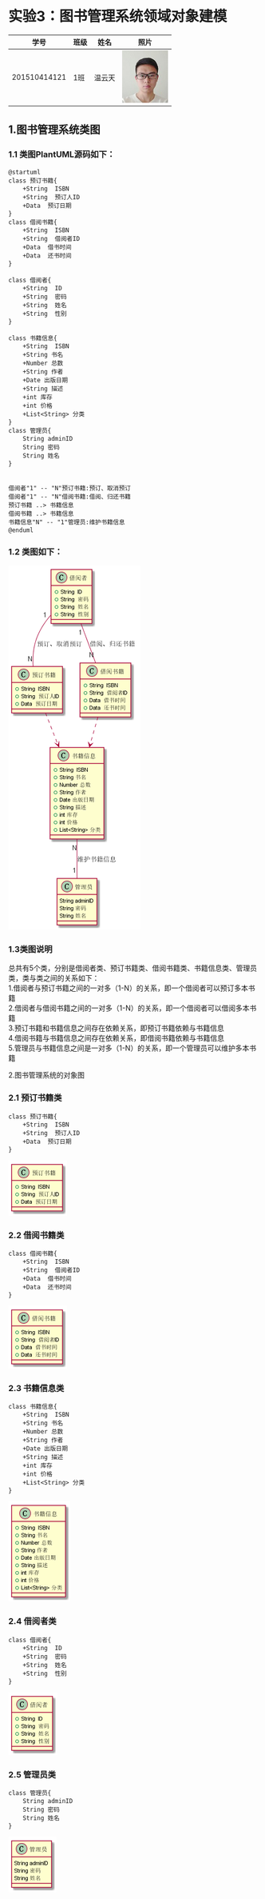 实验3：图书管理系统领域对象建模
======
| 学号 | 班级 | 姓名 | 照片 |
| ---- | ---  | ---- | ---- |
| 201510414121 | 1班  |  温云天   | ![myself](../myself.jpg) |

1.图书管理系统类图
-----
### 1.1 类图PlantUML源码如下：
```
@startuml
class 预订书籍{
    +String  ISBN
    +String  预订人ID
    +Data  预订日期
}
class 借阅书籍{
    +String  ISBN
    +String  借阅者ID
    +Data  借书时间
    +Data  还书时间
}

class 借阅者{
    +String  ID
    +String  密码
    +String  姓名
    +String  性别
}

class 书籍信息{
    +String  ISBN
    +String 书名
    +Number 总数
    +String 作者
    +Date 出版日期
    +String 描述
    +int 库存
    +int 价格
    +List<String> 分类
}
class 管理员{
    String adminID
    String 密码
    String 姓名
}


借阅者"1" -- "N"预订书籍:预订、取消预订
借阅者"1" -- "N"借阅书籍:借阅、归还书籍
预订书籍 ..> 书籍信息
借阅书籍 ..> 书籍信息
书籍信息"N" -- "1"管理员:维护书籍信息
@enduml
```
### 1.2 类图如下：
![类图](./out/library/library.png)

### 1.3类图说明
总共有5个类，分别是借阅者类、预订书籍类、借阅书籍类、书籍信息类、管理员类，类与类之间的关系如下：<br>
1.借阅者与预订书籍之间的一对多（1-N）的关系，即一个借阅者可以预订多本书籍<br>
2.借阅者与借阅书籍之间的一对多（1-N）的关系，即一个借阅者可以借阅多本书籍<br>
3.预订书籍和书籍信息之间存在依赖关系，即预订书籍依赖与书籍信息<br>
4.借阅书籍与书籍信息之间存在依赖关系，即借阅书籍依赖与书籍信息<br>
5.管理员与书籍信息之间是一对多（1-N）的关系，即一个管理员可以维护多本书籍<br>

2.图书管理系统的对象图
### 2.1 预订书籍类
```
class 预订书籍{
    +String  ISBN
    +String  预订人ID
    +Data  预订日期
}
```
![预订书籍类](./out/1/1.png)

### 2.2 借阅书籍类
```
class 借阅书籍{
    +String  ISBN
    +String  借阅者ID
    +Data  借书时间
    +Data  还书时间
}
```
![借阅书籍类](./out/2/2.png)

### 2.3 书籍信息类
```
class 书籍信息{
    +String  ISBN
    +String 书名
    +Number 总数
    +String 作者
    +Date 出版日期
    +String 描述
    +int 库存
    +int 价格
    +List<String> 分类
}
```
![书籍信息类](./out/5/5.png)

### 2.4 借阅者类
```
class 借阅者{
    +String  ID
    +String  密码
    +String  姓名
    +String  性别
}
```
![借阅者类](./out/3/3.png)


### 2.5 管理员类
```
class 管理员{
    String adminID
    String 密码
    String 姓名
}
```
![管理员类](./out/6/6.png)
